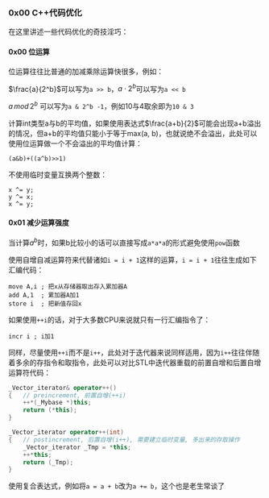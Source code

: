 ### 0x00 C++代码优化

在这里讲述一些代码优化的奇技淫巧：

#### 0x00 位运算

位运算往往比普通的加减乘除运算快很多，例如：

$\frac{a}{2^b}$可以写为`a >> b`，$a\cdot2^b$可以写为`a << b`

$a\,mod\,2^b$ 可以写为`a & 2^b -1`，例如10与4取余即为`10 & 3`

计算int类型a与b的平均值，如果使用表达式$\frac{a+b}{2}$可能会出现a+b溢出的情况，但a+b的平均值只能小于等于max(a, b)，也就说绝不会溢出，此处可以使用位运算做一个不会溢出的平均值计算：

```
(a&b)+((a^b)>>1)
```

不使用临时变量互换两个整数：

```
x ^= y;
y ^= x;
x ^= y;
```

#### 0x01 减少运算强度

当计算$a^b$时，如果b比较小的话可以直接写成`a*a*a`的形式避免使用`pow`函数

使用自增自减运算符来代替诸如`i = i + 1`这样的运算，`i = i + 1`往往生成如下汇编代码：

```assembly
move A,i ; 把x从存储器取出存入累加器A 
add A,1  ; 累加器A加1 
store i  ; 把新值存回x 
```

如果使用`++i`的话，对于大多数CPU来说就只有一行汇编指令了：

```assembly
incr i ; i加1
```

同样，尽量使用`++i`而不是`i++`，此处对于迭代器来说同样适用，因为`i++`往往伴随着多余的存指令和取指令，此处可以对比STL中迭代器重载的前置自增和后置自增运算符代码：

```c++
_Vector_iterator& operator++()
{	// preincrement, 前置自增(++i)
    ++*(_Mybase *)this;
    return (*this);
}

_Vector_iterator operator++(int)
{	// postincrement, 后置自增(i++), 需要建立临时变量, 多出来的存取操作
    _Vector_iterator _Tmp = *this;
    ++*this;
    return (_Tmp);
}
```

使用复合表达式，例如将`a = a + b`改为`a += b`，这个也是老生常谈了



